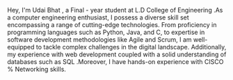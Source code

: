 Hey, I'm Udai Bhat , a Final - year student at L.D College of Engineering .As a computer engineering enthusiast, I possess a diverse skill set encompassing a range of cutting-edge technologies. From proficiency in programming languages such as Python, Java, and C, to expertise in software development methodologies like Agile and Scrum, I am well-equipped to tackle complex challenges in the digital landscape. Additionally, my experience with web development coupled with a solid understanding of databases such as SQL .Moreover, I have hands-on experience with CISCO % Networking skills.
